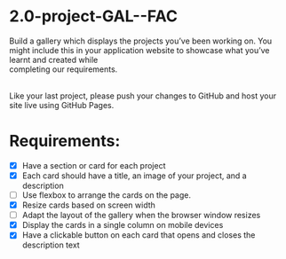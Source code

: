 # 2.0-project-GAL--FAC
Build a gallery which displays the projects you’ve been working on. You might include this in your application website to showcase what you’ve learnt and created while <br>completing our requirements.

<br>Like your last project, please push your changes to GitHub and host your site live using GitHub Pages.
# Requirements: 
- [x] Have a section or card for each project
- [x] Each card should have a title, an image of your project, and a description
- [ ] Use flexbox to arrange the cards on the page.
- [x] Resize cards based on screen width
- [ ] Adapt the layout of the gallery when the browser window resizes
- [x] Display the cards in a single column on mobile devices
- [x] Have a clickable button on each card that opens and closes the description text
